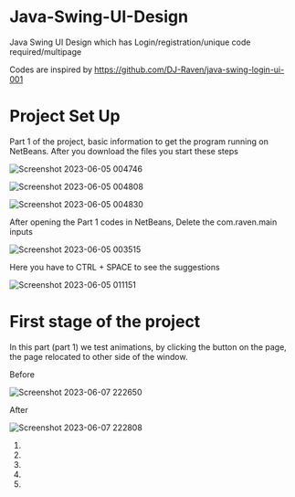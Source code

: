 # Java-Swing-UI-Design
Java Swing UI Design which has Login/registration/unique code required/multipage

Codes are inspired by https://github.com/DJ-Raven/java-swing-login-ui-001


# Project Set Up
Part 1 of the project, basic information to get the program running on NetBeans.
After you download the files you start these steps

![Screenshot 2023-06-05 004746](https://github.com/RezzaMir/Java-Swing-UI-Design/assets/102126445/41b26ff1-cb06-4f82-9b6f-4d581d9c0a68)

![Screenshot 2023-06-05 004808](https://github.com/RezzaMir/Java-Swing-UI-Design/assets/102126445/2b607b00-0984-495d-8d62-1a2e2e7b5f0f)

![Screenshot 2023-06-05 004830](https://github.com/RezzaMir/Java-Swing-UI-Design/assets/102126445/01e62676-2d7e-48bf-b0fb-9ad77ea50465)


After opening the Part 1 codes in NetBeans, Delete the com.raven.main inputs

![Screenshot 2023-06-05 003515](https://github.com/RezzaMir/Java-Swing-UI-Design/assets/102126445/5d7968b9-0321-4876-91ad-32a2e68b9642)

Here you have to CTRL + SPACE to see the suggestions

![Screenshot 2023-06-05 011151](https://github.com/RezzaMir/Java-Swing-UI-Design/assets/102126445/e2992f42-f3d6-4e2e-88cd-ac24950f4e64)

# First stage of the project
In this part (part 1) we test animations, by clicking the button on the page, the page relocated to other side of the window.

Before

![Screenshot 2023-06-07 222650](https://github.com/RezzaMir/Java-Swing-UI-Design/assets/102126445/4b3fe708-2262-4b7a-b4bd-ccf65de875ce)

After

![Screenshot 2023-06-07 222808](https://github.com/RezzaMir/Java-Swing-UI-Design/assets/102126445/10d4d075-70b9-4cf3-824d-96f9a17ec5b4)

1)
2)
3)
4)
5)
